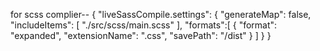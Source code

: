 for scss complier--
{
    "liveSassCompile.settings": {
        "generateMap": false,
        "includeItems": [
            "./src/scss/main.scss"
        ],
        "formats":[
            {
                "format": "expanded",
                "extensionName": ".css",
                "savePath": "/dist"
            }
        ]
    }
}